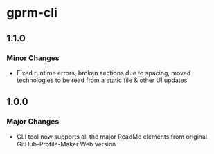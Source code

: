 # gprm-cli

## 1.1.0

### Minor Changes

- Fixed runtime errors, broken sections due to spacing, moved technologies to be read from a static file & other UI updates

## 1.0.0

### Major Changes

- CLI tool now supports all the major ReadMe elements from original GitHub-Profile-Maker Web version
